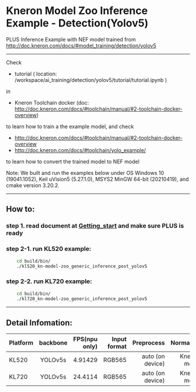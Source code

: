 # Kneron Model Zoo Inference Example - Detection(Yolov5)

PLUS Inference Example with NEF model trained from
http://doc.kneron.com/docs/#model_training/detection/yolov5

---

Check 
- tutorial ( location: /workspace/ai_training/detection/yolov5/tutorial/tutorial.ipynb ) 

in

- Kneron Toolchain docker (doc: http://doc.kneron.com/docs/#toolchain/manual/#2-toolchain-docker-overview)

to learn how to train a the example model, and check 

- http://doc.kneron.com/docs/#toolchain/manual/#2-toolchain-docker-overview
- http://doc.kneron.com/docs/#toolchain/yolo_example/

to learn how to convert the trained model to NEF model

Note: We built and run the examples below under OS Windows 10 (19041.1052), Keil uVision5 (5.27.1.0), MSYS2 MinGW 64-bit (20210419), and cmake version 3.20.2.

---

## How to:
### step 1. read document at [Getting_start](http://doc.kneron.com/docs/#plus/getting_start/) and make sure PLUS is ready
### step 2-1. run KL520 example:
```bash
    cd build/bin/
    ./kl520_kn-model-zoo_generic_inference_post_yolov5 
```
### step 2-2. run KL720 example:
```bash
    cd build/bin/
    ./kl720_kn-model-zoo_generic_inference_post_yolov5 
```

---

## Detail Infomation:

Platform      |  backbone  | FPS(npu only)  | Input format |         Preprocess       |  Normalize  | 
--------------|:---------:|----------------:| ------------:| ------------------------:| -----------:|
KL520         |  YOLOv5s  |     4.91429     |    RGB565    |     auto (on device)     | Kneron mode |
KL720         |  YOLOv5s  |     24.4114     |    RGB565    |     auto (on device)     | Kneron mode |
